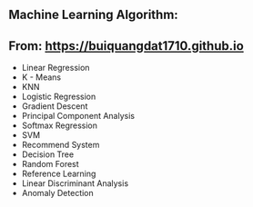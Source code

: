 ## Machine Learning Algorithm:
## From: https://buiquangdat1710.github.io

- Linear Regression
- K - Means
- KNN
- Logistic Regression
- Gradient Descent
- Principal Component Analysis
- Softmax Regression
- SVM
- Recommend System
- Decision Tree
- Random Forest
- Reference Learning
- Linear Discriminant Analysis
- Anomaly Detection


